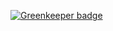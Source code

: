 

[![Greenkeeper badge](https://badges.greenkeeper.io/Neamar/opinion-tracker.svg)](https://greenkeeper.io/)